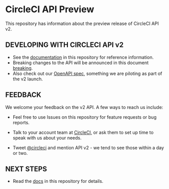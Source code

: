 # CircleCI API Preview

This repository has information about the preview release of CircleCI API v2.

## DEVELOPING WITH CIRCLECI API v2

* See the [documentation](docs/) in this repository for reference information. 
* Breaking changes to the API will be announced in this document [breaking](docs/breaking.md).
* Also check out our [OpenAPI spec](specs/), something we are piloting as part of the v2 launch.

## FEEDBACK
We welcome your feedback on the v2 API. A few ways to reach us include:
* Feel free to use Issues on this repository for feature requests or bug reports.

* Talk to your account team at [CircleCI](https://circleci.com/), or ask them to set up time to speak with us about your needs.
* Tweet [@circleci](https://twitter.com/CircleC) and mention API v2 - we tend to see those within a day or two.

## NEXT STEPS
* Read the [docs](docs/) in this repository for details.
